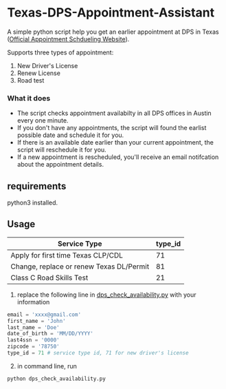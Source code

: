 # Texas-DPS-Appointment-Assistant
A simple python script help you get an earlier appointment at DPS in Texas ([Official Appointment Schdueling Website](https://public.txdpsscheduler.com/)).  

Supports three types of appointment: 
1. New Driver's License
2. Renew License
3. Road test

### What it does
* The script checks appointment availabilty in all DPS offices in Austin every one minute. 
* If you don't have any appointments, the script will found the earlist possible date and schedule it for you.
* If there is an available date earlier than your current appointment, the script will reschedule it for you.
* If a new appointment is rescheduled, you'll receive an email notifcation about the appointment details.


## requirements
python3 installed.

## Usage
|Service Type| type_id |
|-|-|
| Apply for first time Texas CLP/CDL | 71|
| Change, replace or renew Texas DL/Permit | 81 |
| Class C Road Skills Test |21|

1. replace the following line in [dps_check_availability.py](https://github.com/Ti-tanium/Texas-DPS-Appointment-Assistant/blob/0eb620007c119587f0f182f83e85b2f4efa5415f/dps_check_availability.py#L8-L13) with your information
```python
email = 'xxxx@gmail.com'
first_name = 'John'
last_name = 'Doe'
date_of_birth = 'MM/DD/YYYY'
last4ssn = '0000'
zipcode = '78750'
type_id = 71 # service type id, 71 for new driver's license
```

2. in command line, run
```bash
python dps_check_availability.py
```

